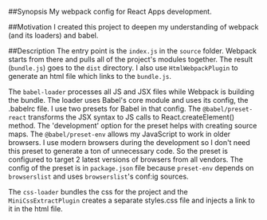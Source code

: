 ##Synopsis
My webpack config for React Apps development.

##Motivation
I created this project to deepen my understanding of webpack (and its loaders) and babel.

##Description
The entry point is the `index.js` in the `source` folder. Webpack starts from there and pulls all of the project's modules together. The result (`bundle.js`) goes to the `dist` directory. I also use `HtmlWebpackPlugin` to generate an html file which links to the `bundle.js`.

The `babel-loader` processes all JS and JSX files while Webpack is building the bundle. The loader uses Babel's core module and uses its config, the .babelrc file. I use two presets for Babel in that config.
The `@babel/preset-react` transforms the JSX syntax to JS calls to React.createElement() method. The 'development' option for the preset helps with creating source maps.
The `@babel/preset-env` allows my JavaScript to work in older browsers. I use modern browsers during the development so I don't need this preset to generate a ton of unnecessary code. So the preset is configured to target 2 latest versions of browsers from all vendors. The config of the preset is in `package.json` file because `preset-env` depends on `browserslist` and uses `browserslist`'s conf:ig sources.

The `css-loader` bundles the css for the project and the `MiniCssExtractPlugin` creates a separate styles.css file and injects a link to it in the html file.
